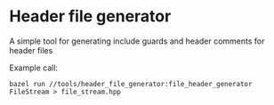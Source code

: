 # Header file generator

A simple tool for generating include guards and header comments for header files 

Example call:

```shell
bazel run //tools/header_file_generator:file_header_generator FileStream > file_stream.hpp
```
